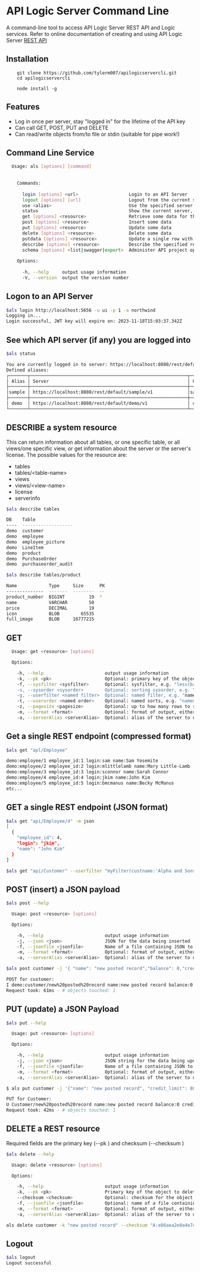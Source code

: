 

# API Logic Server Command Line
A command-line tool to access API Logic Server REST API and Logic services.
Refer to online documentation of creating and using  API Logic Server [REST API](https://apilogicserver.github.io/Docs/) 

## Installation

```aidl
    git clone https://github.com/tylerm007/apilogicservercli.git
    cd apilogicservercli
    
    node install -g
```


## Features

* Log in once per server, stay "logged in" for the lifetime of the API key
* Can call GET, POST, PUT and DELETE
* Can read/write objects from/to file or stdin (suitable for pipe work!)

## Command Line Service
```sh
  Usage: als [options] [command]
  
  
    Commands:
  
      login [options] <url>                   Login to an API Server
      logout [options] [url]                  Logout from the current server, or a specific server
      use <alias>                             Use the specified server by default
      status                                  Show the current server, and any defined server aliases
      get [options] <resource>                Retrieve some data for the given resource/table/view
      post [options] <resource>               Insert some data
      put [options] <resource>                Update some data
      delete [options] <resource>             Delete some data
      putdata [options] <resource>            Update a single row with an upload to a file to a named attribute (-k <key> -c <attr> -f foo.jpg)
      describe [options] <resource>           Describe the specified resource, can be: tables[/tablename], views[/viewname], resources, functions, license, serverinfo
      schema [options] <list|swagger|export>  Administer API project options for an account.
  
    Options:
  
      -h, --help     output usage information
      -V, --version  output the version number


```

## Logon to an API Server
```sh
$als login http://localhost:5656 -u ui -p 1 -a northwind
Logging in...
Login successful, JWT key will expire on: 2023-11-18T15:03:37.342Z
```


## See which API server (if any) you are logged into
```sh
$als status

You are currently logged in to server: https://localhost:8080/rest/default/demo/v1 as user: demo
Defined aliases:
┌───────┬───────────────────────────────────────────────────────────┬───────┐
│ Alias │ Server                                                    │ User  │
├───────┼───────────────────────────────────────────────────────────┼───────┤
│sample │ https://localhost:8080/rest/default/sample/v1             │sample │
├───────┼───────────────────────────────────────────────────────────┼───────┤
│ demo  │ https://localhost:8080/rest/default/demo/v1               │ demo  │
└───────┴───────────────────────────────────────────────────────────┴───────┘
```


## DESCRIBE a system resource
This can return information about all tables, or one specific table,
or all views/one specific view, or get information about the server
or the server's license. The possible values for the resource are:

* tables
* tables/&lt;table-name>
* views
* views/&lt;view-name>
* license
* serverinfo

```sh
$als describe tables

DB    Table
----  -------------------
demo  customer
demo  employee
demo  employee_picture
demo  LineItem
demo  product
demo  PurchaseOrder
demo  purchaseorder_audit
```

```sh
$als describe tables/product

Name            Type     Size      PK
--------------  -------  --------  --
product_number  BIGINT         19  *
name            VARCHAR        50
price           DECIMAL        19
icon            BLOB        65535
full_image      BLOB     16777215
```


## GET
```sh
  Usage: get <resource> [options]

  Options:

    -h, --help                       output usage information
    -k, --pk <pk>                    Optional: primary key of the object to retrieve
    -f, --sysfilter <sysfilter>      Optional: sysfilter, e.g. "less(balance:1000) or equal(name:'SomeName')
    -s, --sysorder <sysorder>        Optional: sorting sysorder, e.g. "(balance asc,name desc_uc)"
    -g, --userfilter <named filter>  Optional: named filter, e.g. "namedFilter(columnName:'SomeName')
    -t, --userorder <named order>    Optional: named sorts, e.g. "namedSort([columnName])"
    -z, --pagesize <pagesize>        Optional: up to how many rows to return per level
    -m, --format <format>            Optional: format of output, either text (default), json or compactjson    --truncate <length>
    -a, --serverAlias <serverAlias>  Optional: alias of the server to use if other than the current default server
```


## Get a single REST endpoint (compressed format)
```sh
$als get "apl/Employee"

demo:employee/1 employee_id:1 login:sam name:Sam Yosemite
demo:employee/2 employee_id:2 login:mlittlelamb name:Mary Little-Lamb
demo:employee/3 employee_id:3 login:sconnor name:Sarah Connor
demo:employee/4 employee_id:4 login:jkim name:John Kim
demo:employee/5 employee_id:5 login:bmcmanus name:Becky McManus
etc...
```

## GET a single REST endpoint (JSON format)
```sh
$als get "api/Employee/4" -m json
[
  {
    "employee_id": 4,
    "login": "jkim",
    "name": "John Kim"
  }
]

$als get "api/Customer" --userfilter "myFilter(custname:'Alpha and Sons')" --userorder "sortByName"
```

## POST (insert) a JSON payload

```sh
$als post --help

  Usage: post <resource> [options]

  Options:

    -h, --help                       output usage information
    -j, --json <json>                JSON for the data being inserted
    -f, --jsonfile <jsonfile>        Name of a file containing JSON to be inserted, or stdin to read from stdin
    -m, --format <format>            Optional: format of output, either text (default), json or compactjson
    -a, --serverAlias <serverAlias>  Optional: alias of the server to use if other than the current default server

$als post customer -j '{ "name": "new posted record","balance": 0,"credit_limit": 9000 }'

POST for customer:
I demo:customer/new%20posted%20record name:new posted record balance:0 credit_limit:9000
Request took: 61ms - # objects touched: 1
```

## PUT (update) a JSON Payload

```sh
$als put --help

  Usage: put <resource> [options]

  Options:

    -h, --help                       output usage information
    -j, --json <json>                JSON string for the data being updated
    -f, --jsonfile <jsonfile>        Name of a file containing JSON to be updated, or stdin to read from stdin
    -m, --format <format>            Optional: format of output, either text (default), json or compactjson
    -a, --serverAlias <serverAlias>  Optional: alias of the server to use if other than the current default server

$ als put customer -j '{"name": "new posted record", "credit_limit": 8000  }'

PUT for Customer:
U Customer/new%20posted%20record name:new posted record balance:0 credit_limit:8000
Request took: 42ms - # objects touched: 1
```

## DELETE a REST resource
Required fields are the primary key (--pk <pkey>) and checksum (--checksum <value>)

```sh
$als delete --help

  Usage: delete <resource> [options]

  Options:

    -h, --help                       output usage information
    -k, --pk <pk>                    Primary key of the object to delete
    --checksum <checksum>            Optional: checksum for the object to delete, or "override". If not specified, the object will be retrieved then deleted.
    -f, --jsonfile <jsonfile>        Optional: name of a file containing JSON to be deleted, or stdin to read from stdin
    -m, --format <format>            Optional: format of output, either text (default), json or compactjson
    -a, --serverAlias <serverAlias>  Optional: alias of the server to use if other than the current default server

als delete customer -k "new posted record" --checksum "A:e86aea2e0a4e74bf"
```
## Logout

```sh
$als logout
Logout successful
```
